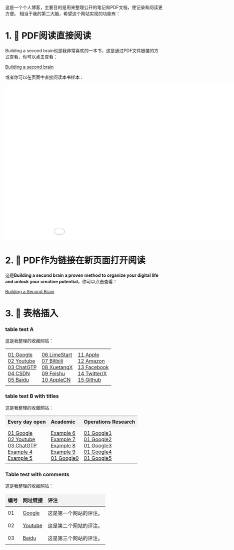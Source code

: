 
这是一个个人博客，主要目的是用来整理公开的笔记和PDF文档，使记录和阅读更方便。
相当于我的第二大脑，希望这个网站实现的功能有：
# 1. 🔗 PDF阅读直接阅读

Building a second brain也是我非常喜欢的一本书，这是通过PDF文件链接的方式查看，你可以点击查看：

[Building a second brain](files/1.pdf)

或者你可以在页面中直接阅读本书样本：

<embed src="files/1.pdf" width="1000" height="500" type="application/pdf">


# 2. 📖 PDF作为链接在新页面打开阅读


这是**Building a second brain a proven method to organize your digital life and unlock your creative potential**，你可以点击查看：

<a href="files/1.pdf" target="_blank">Building a Second Brain</a>

# 3. 📑 表格插入

<style>
  .no-border-table {
    border-collapse: collapse;
    width: 100%;
  }

  .no-border-table td, .no-border-table th {
    border: none;
    padding: 8px;
    text-align: left;
  }
</style>

### table test A

这是我整理的收藏网站：

<table class="no-border-table">
  <tr>
    <td>
      <a href="https://google.com">01 Google</a><br>
      <a href="https://youtube.com">02 Youtube</a><br>
      <a href="https://https://chatgpt.com/c/24d617ae-a598-491c-9b14-929177f4ea08.com">03 ChatGTP</a><br>
      <a href="https://csdn.net">04 CSDN</a><br>
      <a href="https://baidu.com">05 Baidu</a>
    </td>
    <td>
      <a href="https://limestart.com">06 LimeStart</a><br>
      <a href="https://bilibili.com">07 Bilibili</a><br>
      <a href="https://xuetangx.com">08 XuetangX</a><br>
      <a href="https://feishu.com">09 Feishu</a><br>
      <a href="https://apple.com.cn">10 AppleCN</a>
    </td>
    <td>
      <a href="https://apple.com">11 Apple</a><br>
      <a href="https://amazon.com">12 Amazon</a><br>
      <a href="https://facebook.com">13 Facebook</a><br>
      <a href="https://X.com">14 Twitter/X</a><br>
      <a href="https://github.com">15 Github</a>
    </td>
  </tr>
</table>

<style>
  .no-border-table {
    border-collapse: collapse;
    width: 100%;
  }

  .no-border-table td, .no-border-table th {
    border: none;
    padding: 8px;
    text-align: left;
  }

  .no-border-table th {
    font-weight: bold;
    text-align: center;
    background-color: #f2f2f2; /* 可以自定义背景颜色 */
  }
</style>

### table test B with titles

这是我整理的收藏网站：

<table class="no-border-table">
  <tr>
    <th>Every day open</th>
    <th>Academic</th>
    <th>Operations Research</th>
  </tr>
  <tr>
    <td>
      <a href="https://google.com">01 Google</a><br>
      <a href="https://youtube.com">02 Youtube</a><br>
      <a href="https://https://chatgpt.com/c/24d617ae-a598-491c-9b14-929177f4ea08.com">03 ChatGTP</a><br>
      <a href="https://example4.com">Example 4</a><br>
      <a href="https://example5.com">Example 5</a>
    </td>
    <td>
      <a href="https://example6.com">Example 6</a><br>
      <a href="https://example7.com">Example 7</a><br>
      <a href="https://example8.com">Example 8</a><br>
      <a href="https://example9.com">Example 9</a><br>
      <a href="https://google0.com">01 Google0</a>
    </td>
    <td>
      <a href="https://google1.com">01 Google1</a><br>
      <a href="https://google2.com">01 Google2</a><br>
      <a href="https://google3.com">01 Google3</a><br>
      <a href="https://google4.com">01 Google4</a><br>
      <a href="https://google5.com">01 Google5</a>
    </td>
  </tr>
</table>


<style>
  .no-border-table {
    border-collapse: collapse;
    width: 100%;
  }

  .no-border-table td, .no-border-table th {
    border: none;
    padding: 8px;
    text-align: left;
  }

  .no-border-table th {
    font-weight: bold;
    text-align: left;
    background-color: #f2f2f2; /* 可选：设置表头背景颜色 */
  }
</style>

### Table test with comments

这是我整理的收藏网站：

<table class="no-border-table">
  <thead>
    <tr>
      <th>编号</th>
      <th>网址链接</th>
      <th>评注</th>
    </tr>
  </thead>
  <tbody>
    <tr>
      <td>01</td>
      <td><a href="https://google.com" target="_blank">Google</a></td>
      <td>这是第一个网站的评注。</td>
    </tr>
    <tr>
      <td>02</td>
      <td><a href="https://youtube.com" target="_blank">Youtube</a></td>
      <td>这是第二个网站的评注。</td>
    </tr>
    <tr>
      <td>03</td>
      <td><a href="https://baidu.com" target="_blank">Baidu</a></td>
      <td>这是第三个网站的评注。</td>
    </tr>
    <!-- 可以根据需要继续添加更多行 -->
  </tbody>
</table>






